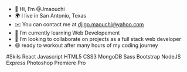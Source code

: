 - 👋 Hi, I’m @Jmaouchi
- 🌍 I live in San Antonio, Texas
- ✉️ You can contact me at djigo.maouchi@yahoo.com
- 🌱 I’m currently learning Web Developement 
- 💞️ I’m looking to collaborate on projects as a full stack web developer
- 😄 ready to workout after many hours of my coding journey 


#Skils 
React Javascript HTML5 CSS3 MongoDB Sass Bootstrap NodeJS Express Photoshop Premiere Pro

<!---
Jmaouchi/Jmaouchi is a ✨ special ✨ repository because its `README.md` (this file) appears on your GitHub profile.
You can click the Preview link to take a look at your changes.
--->

